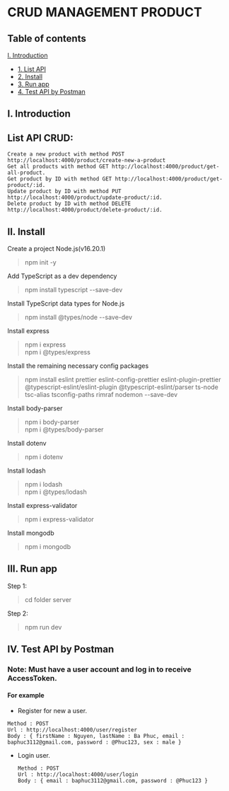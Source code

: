 # CRUD MANAGEMENT PRODUCT

## Table of contents

[I. Introduction](#introduction)

- [1. List API](#listapi)
- [2. Install](#install)
- [3. Run app](#runapp)
- [4. Test API by Postman](#test)

<a name="introduction"></a>

## I. Introduction

## List API CRUD:

`Create a new product with method POST http://localhost:4000/product/create-new-a-product` <br>
`Get all products with method GET http://localhost:4000/product/get-all-product.` <br>
`Get product by ID with method GET http://localhost:4000/product/get-product/:id.` <br>
`Update product by ID with method PUT http://localhost:4000/product/update-product/:id.` <br>
`Delete product by ID with method DELETE http://localhost:4000/product/delete-product/:id.` <br>

<a name="install"></a>

## II. Install

Create a project Node.js(v16.20.1)

> npm init -y

Add TypeScript as a dev dependency

> npm install typescript --save-dev

Install TypeScript data types for Node.js

> npm install @types/node --save-dev

Install express

> npm i express <br>
> npm i @types/express

Install the remaining necessary config packages

> npm install eslint prettier eslint-config-prettier eslint-plugin-prettier @typescript-eslint/eslint-plugin @typescript-eslint/parser ts-node tsc-alias tsconfig-paths rimraf nodemon --save-dev

Install body-parser

> npm i body-parser <br>
> npm i @types/body-parser

Install dotenv

> npm i dotenv

Install lodash

> npm i lodash <br>
> npm i @types/lodash

Install express-validator

> npm i express-validator

Install mongodb

> npm i mongodb

<a name="runapp"></a>

## III. Run app

Step 1:

> cd folder server

Step 2:

> npm run dev

<a name="test"></a>

## IV. Test API by Postman

### Note: Must have a user account and log in to receive AccessToken.

#### For example

- Register for new a user. <br>

`Method : POST` <br>
`Url : http://localhost:4000/user/register` <br>
`Body : {
  firstName : Nguyen,
  lastName : Ba Phuc,
  email : baphuc3112@gmail.com,
  password : @Phuc123,
  sex : male
}`

- Login user. <br>

  `Method : POST` <br>
  `Url : http://localhost:4000/user/login` <br>
  `Body : {
  email : baphuc3112@gmail.com,
  password : @Phuc123
}`
